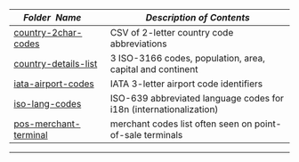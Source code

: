 |&nbsp;&nbsp;&nbsp;&nbsp;_Folder&nbsp;&nbsp;Name_&nbsp;&nbsp;&nbsp;&nbsp;| _Description of Contents_
|:----------------|--------------------------------------------------------------------------------------------------------------------------------------------------------
| [country-2char-codes](country-2char-codes) |  CSV of 2-letter country code abbreviations 
| [country-details-list](country-details-list) |  3 ISO-3166 codes, population, area, capital and continent 
| [iata-airport-codes](iata-airport-codes) |  IATA 3-letter airport code identifiers 
| [iso-lang-codes](iso-lang-codes) |  ISO-639 abbreviated language codes for i18n (internationalization) 
| [pos-merchant-terminal](pos-merchant-terminal) |  merchant codes list often seen on point-of-sale terminals 

* * *

